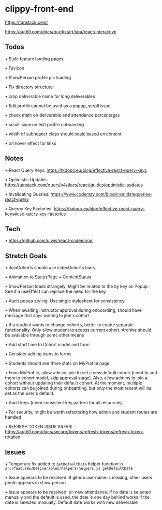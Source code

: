 # clippy-front-end

https://tanstack.com/

https://auth0.com/docs/quickstart/spa/react/interactive

## Todos

• Style feature landing pages

• Favicon

• ShowPerson profile pic loading

• Fix directory structure

• crop deliverable name for long deliverables

• Edit profile cannot be used as a popup, scroll issue

• check math on deliverable and attendance percentages

• scroll issue on edit profile onboarding

• width of subheader class should scale based on content.

• on hover effect for links

## Notes

• React Query Keys: https://tkdodo.eu/blog/effective-react-query-keys

• Optimistic Updates: https://tanstack.com/query/v4/docs/react/guides/optimistic-updates

• Invalidating Queries: https://www.codemzy.com/blog/invalidatequeries-react-query

• Querey Key Factories: https://tkdodo.eu/blog/effective-react-query-keys#use-query-key-factories

## Tech

• https://github.com/uiwjs/react-codemirror


## Stretch Goals

• JoinCohorts should use indexCohorts hook.

• Animation to StatusPage + ContentStatus

• ShowPerson loads strangely. Might be related to the by key on Popup. See if a useEffect can replace the need for the key

• Audit popup styling. Use single stylesheet for consistency.

• When awaiting instructor approval during onboarding, should have message that says waiting to join x cohort

• If a student wants to change cohorts, better to create separate functionality.
  Only allow student to access current cohort. Archive should be available through some other means

• Add start time to Cohort model and form

• Consider adding icons to forms

• Students should see there stats on MyProfile page

• From MyProfile, allow admins join to set a new default cohort (need to add them to cohort model, skip approval stage). 
  Also, allow admins to join a cohort without updating their default cohort.
  At the moment, multiple cohorts can be joined during onboarding, but only the most recent will be set as the user's default.

• Audit keys (need consistent key pattern for all resources)

• For security, might be worth refactoring how admin and student routes are handled

• REFRESH TOKEN ISSUE SAFARI : https://auth0.com/docs/secure/tokens/refresh-tokens/refresh-token-rotation


## Issues

•  Temporary fix added to ```getDefaultDate``` helper function in ```src/features/Deliverables/helpers/helpers.js getDefaultDate```

• Issue appears to be resolved:
  if github username is missing, other users photo appears in show person

• Issue appears to be resolved:
  on new attendance, if no date is selected manually and the default is used, the date is one day behind
  works if the date is selected manually. Default date works with new deliverable